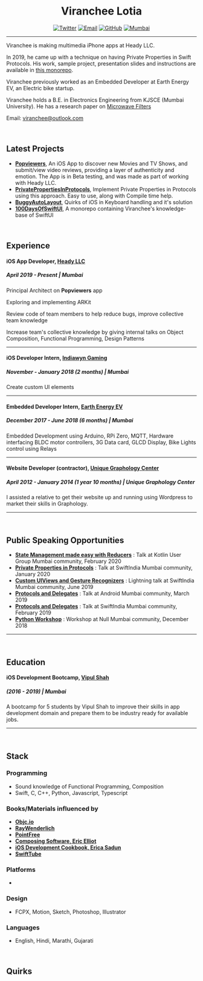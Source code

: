 <h1 align="center">Viranchee Lotia</h1>

<p align="center">
  <a href="https://twitter.com/code_magician"><img src="https://img.shields.io/badge/Twitter-299-34A1F2.svg" alt="Twitter"></a>
  <a href="mailto:viranchee@outlook.com"><img src="https://img.shields.io/badge/Email-viranchee%40outlook.com-red.svg" alt="Email"></a>
  <a href="https://github.com/Viranchee"><img src="https://img.shields.io/badge/Viranchee-2-000000.svg" alt="GitHub"></a>
  <a href="https://www.google.co.in/maps/place/Mumbai"><img src="https://img.shields.io/badge/Location-Mumbai-00FFB4.svg" alt="Mumbai"></a>

</p>

---

Viranchee is making multimedia iPhone apps at Heady LLC.

In 2019, he came up with a technique on having Private Properties in Swift Protocols. His work, sample project, presentation slides and instructions are available in [this monorepo](www.github.com/Viranchee/PrivatePropertiesInProtocols).

Viranchee previously worked as an Embedded Developer at Earth Energy EV, an Electric bike startup.

Viranchee holds a B.E. in Electronics Engineering from KJSCE (Mumbai University). He has a research paper on [Microwave Filters]()

Email: viranchee@outlook.com

<br/>

## Latest Projects 

- [**Popviewers**](https://www.heady.io), An iOS App to discover new Movies and TV Shows, and submit/view video reviews, providing a layer of authenticity and emotion. The App is in Beta testing, and was made as part of working with Heady LLC.
- [**PrivatePropertiesInProtocols**](https://github.com/Viranchee/PrivatePropertiesInProtocols), Implement Private Properties in Protocols using this approach. Easy to use, along with Compile time help.
- [**BuggyAutoLayout**](https://github.com/Viranchee/BuggyAutolayout), Quirks of iOS in Keyboard handling and it's solution
- [**100DaysOfSwiftUI**](http://www.aiartonline.com/design/emil-wallner/), A monorepo containing Viranchee's knowledge-base of SwiftUI

<br/>

## Experience 

#### iOS App Developer, [Heady LLC](https://heady.io)
##### April 2019 - Present | Mumbai

Principal Architect on **Popviewers** app

Exploring and implementing ARKit

Review code of team members to help reduce bugs, improve collective team knowledge

Increase team's collective knowledge by giving internal talks on Object Composition, Functional Programming, Design Patterns

--- 

#### iOS Developer Intern, [Indiawyn Gaming](https://www.indiawyn.com/)
##### November - January 2018 (2 months)  | Mumbai

Create custom UI elements

--- 

#### Embedded Developer Intern, [Earth Energy EV](http://earthenergy-ev.com/)
##### December 2017 - June 2018 (6 months) | Mumbai

Embedded Development using Arduino, RPi Zero, MQTT, Hardware interfacing BLDC motor controllers, 3G Data card, GLCD Display, Bike Lights control using Relays

---


#### Website Developer (contractor), [Unique Graphology Center](https://www.sbs.ox.ac.uk/)
##### April 2012 - January 2014 (1 year 10 months) | Unique Graphology Center

I assisted a relative to get their website up and running using Wordpress to market their skills in Graphology.

---
<br/>

## Public Speaking Opportunities

- **[State Management made easy with Reducers]()** : Talk at Kotlin User Group Mumbai community, February 2020
- **[Private Properties in Protocols]()** : Talk at SwiftIndia Mumbai community, January 2020
- **[Custom UIViews and Gesture Recognizers]()** : Lightning talk at SwiftIndia Mumbai community, June 2019
- **[Protocols and Delegates]()** : Talk at Android Mumbai community, March 2019 
- **[Protocols and Delegates]()** : Talk at SwiftIndia Mumbai community, February 2019 
- **[Python Workshop]()** : Workshop at Null Mumbai community, December 2018
---
<br/>

## Education

#### iOS Development Bootcamp, [Vipul Shah](https://appdevcon.nl/speaker/vipul-shah)
##### (2016 - 2019) | Mumbai

A bootcamp for 5 students by Vipul Shah to improve their skills in app development domain and prepare them to be industry ready for available jobs.

---


<br/>

## Stack

### Programming

- Sound knowledge of Functional Programming, Composition
- Swift, C, C++, Python, Javascript, Typescript

### Books/Materials influenced by
- **[Objc.io](objc.io)**
- **[RayWenderlich](raywenderlich.com/store)**
- **[PointFree](pointfree.co)**
- **[Composing Software, Eric Elliot](https://leanpub.com/composingsoftware)**
- **[iOS Development Cookbook, Erica Sadun](https://www.amazon.com/Core-iOS-Developers-Cookbook-Library/dp/0321948106)**
- **[SwiftTube](swifttube.co)**

### Platforms

- 

### Design

- FCPX, Motion, Sketch, Photoshop, Illustrator

### Languages

- English, Hindi, Marathi, Gujarati


<br/>

## Quirks
